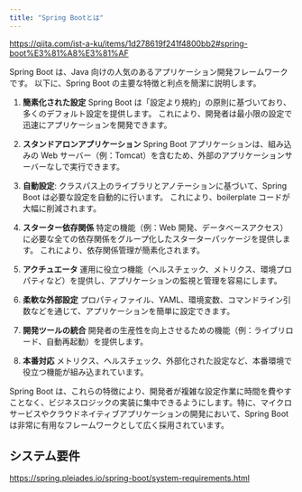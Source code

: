 ```yaml
---
title: "Spring Bootとは"
---
```


https://qiita.com/ist-a-ku/items/1d278619f241f4800bb2#spring-boot%E3%81%A8%E3%81%AF

Spring Boot は、Java 向けの人気のあるアプリケーション開発フレームワークです。
以下に、Spring Boot の主要な特徴と利点を簡潔に説明します。

1. **簡素化された設定**
   Spring Boot は「設定より規約」の原則に基づいており、多くのデフォルト設定を提供します。
   これにより、開発者は最小限の設定で迅速にアプリケーションを開発できます。

2. **スタンドアロンアプリケーション**
   Spring Boot アプリケーションは、組み込みの Web サーバー（例：Tomcat）を含むため、外部のアプリケーションサーバーなしで実行できます。

3. **自動設定**:
   クラスパス上のライブラリとアノテーションに基づいて、Spring Boot は必要な設定を自動的に行います。
   これにより、boilerplate コードが大幅に削減されます。

4. **スターター依存関係**
   特定の機能（例：Web 開発、データベースアクセス）に必要な全ての依存関係をグループ化したスターターパッケージを提供します。
   これにより、依存関係管理が簡素化されます。

5. **アクチュエータ**
   運用に役立つ機能（ヘルスチェック、メトリクス、環境プロパティなど）を提供し、アプリケーションの監視と管理を容易にします。

6. **柔軟な外部設定**
   プロパティファイル、YAML、環境変数、コマンドライン引数などを通じて、アプリケーションを簡単に設定できます。

7. **開発ツールの統合**
   開発者の生産性を向上させるための機能（例：ライブリロード、自動再起動）を提供します。

8. **本番対応**
   メトリクス、ヘルスチェック、外部化された設定など、本番環境で役立つ機能が組み込まれています。

Spring Boot は、これらの特徴により、開発者が複雑な設定作業に時間を費やすことなく、ビジネスロジックの実装に集中できるようにします。特に、マイクロサービスやクラウドネイティブアプリケーションの開発において、Spring Boot は非常に有用なフレームワークとして広く採用されています。

## システム要件

https://spring.pleiades.io/spring-boot/system-requirements.html

